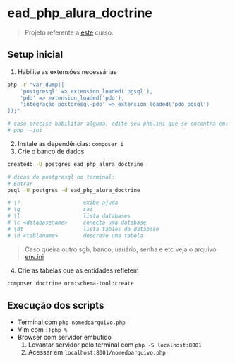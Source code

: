 # ead_php_alura_doctrine

> Projeto referente a [este](https://cursos.alura.com.br/course/php-doctrine-mapeamento-objeto-relacional) curso.

## Setup inicial

1. Habilite as extensões necessárias
```sh
php -r "var_dump([
    'postgresql' => extension_loaded('pgsql'),
    'pdo' => extension_loaded('pdo'),
    'integração postgresql-pdo' => extension_loaded('pdo_pgsql')
]);"

# caso precise habilitar alguma, edite seu php.ini que se encontra em:
# php --ini
```
2. Instale as dependências: ``composer i``
3. Crie o banco de dados
```sh
createdb -U postgres ead_php_alura_doctrine

# dicas do postgresql no terminal:
# Entrar
psql -U postgres -d ead_php_alura_doctrine

# \?                    exibe ajuda
# \q                    sai
# \l                    lista databases
# \c <databasename>     conecta uma database
# \dt                   lista tables da database
# \d <tablename>        descreve uma tabela
```
> Caso queira outro sgb, banco, usuário, senha e etc veja o arquivo [env.ini](env.ini)
4. Crie as tabelas que as entidades refletem
```sh
composer doctrine orm:schema-tool:create 
```

## Execução dos scripts

- Terminal com `php nomedoarquivo.php`
- Vim com `:!php %`
- Browser com servidor embutido
    1. Levantar servidor pelo terminal com `php -S localhost:8001`
    2. Acessar em `localhost:8001/nomedoarquivo.php`

